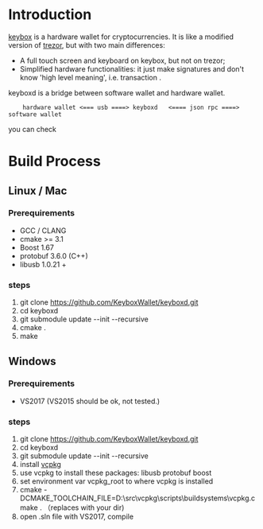 # Introduction

[keybox](https://keybox.magicw.net) is a hardware wallet for cryptocurrencies. It is like a modified version of [trezor](https://trezor.io), but with two main differences:

+ A full touch screen and keyboard on keybox, but not on trezor;
+ Simplified hardware functionalities: it just make signatures and don't know 'high level meaning', i.e. transaction .

keyboxd is a bridge between software wallet and hardware wallet.


````
    hardware wallet <=== usb ====> keyboxd   <==== json rpc ====> software wallet
````

you can check 

# Build Process


## Linux / Mac 

### Prerequirements

+ GCC / CLANG 
+ cmake >= 3.1
+ Boost 1.67
+ protobuf 3.6.0 (C++)
+ libusb 1.0.21 + 

### steps

1. git clone https://github.com/KeyboxWallet/keyboxd.git
1. cd keyboxd
1. git submodule update --init --recursive
1. cmake .
1. make

## Windows

### Prerequirements

+ VS2017 (VS2015 should be ok, not tested.)

### steps

1. git clone https://github.com/KeyboxWallet/keyboxd.git
1. cd keyboxd
1. git submodule update --init --recursive
1. install [vcpkg](https://github.com/Microsoft/vcpkg)
1. use vcpkg to install these packages: libusb protobuf boost
1. set environment var vcpkg_root to where vcpkg is installed
1. cmake -DCMAKE_TOOLCHAIN_FILE=D:\src\vcpkg\scripts\buildsystems\vcpkg.cmake .  （replaces with your dir)
1. open .sln file with VS2017, compile
